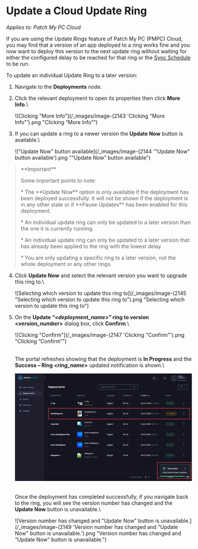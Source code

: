 # Update a Cloud Update Ring

_Applies to: Patch My PC Cloud_

If you are using the Update Rings feature of Patch My PC (PMPC) Cloud, you may find that a version of an app deployed to a ring works fine and you now want to deploy this version to the next update ring without waiting for either the configured delay to be reached for that ring or the [Sync Schedule](../../cloud-administration/manage-the-sync-schedule-in-cloud.md) to be run.

To update an individual Update Ring to a later version:

1. Navigate to the **Deployments** node.
2.  Click the relevant deployment to open its properties then click **More Info**.\


    ![Clicking "More Info"](/_images/image-(2143 'Clicking "More Info"').png "Clicking “More Info”")


3.  If you can update a ring to a newer version the **Update Now** button is available.\


    !["Update Now" button available](/_images/image-(2144 '"Update Now" button available').png "“Update Now” button available")



<blockquote class="wp-block-quote">
<p>**Important**</p>
<p>Some important points to note:</p>
<p>* The **Update Now** option is only available if the deployment has been deployed successfully. It will not be shown if the deployment is in any other state or if **Pause Updates** has been enabled for this deployment.</p>
<p>* An individual update ring can only be updated to a later version than the one it is currently running.</p>
<p>* An individual update ring can only be updated to a later version that has already been applied to the ring with the lowest delay.</p>
<p>* You are only updating a specific ring to a later version, not the whole deployment or any other rings.</p>
</blockquote>

4.  Click **Update Now** and select the relevant version you want to upgrade this ring to.\


    ![Selecting which version to update this ring to](/_images/image-(2145 "Selecting which version to update this ring to").png "Selecting which version to update this ring to")


5.  On the **Update “<**_**deployment\_name**_**>” ring to version <**_**version\_number**_**>** dialog box, click **Confirm**.\


    ![Clicking "Confirm"](/_images/image-(2147 'Clicking "Confirm"').png "Clicking “Confirm”")

    \
    The portal refreshes showing that the deployment is **In Progress** and the **Success – Ring <**_**ring\_name**_**>** updated notification is shown.\


    ![](/_images/image-(2148).png)

    \
    Once the deployment has completed successfully, if you navigate back to the ring, you will see the version number has changed and the **Update Now** button is unavailable.\


    ![Version number has changed and "Update Now" button is unavailable.](/_images/image-(2149 'Version number has changed and "Update Now" button is unavailable.').png "Version number has changed and “Update Now” button is unavailable.")